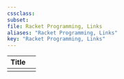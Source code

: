 ```yaml
---
cssclass:
subset:
file: Racket Programming, Links
aliases: "Racket Programming, Links"
key: "Racket Programming, Links"
---
```


| Title |     |
| ----- | --- |
|       |     |
